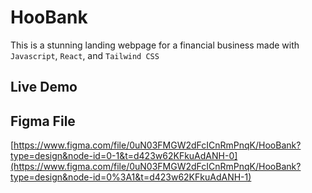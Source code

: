 # HooBank
This is a stunning landing webpage for a financial business made with `Javascript`, `React`, and `Tailwind CSS`
## Live Demo

## Figma File
[https://www.figma.com/file/0uN03FMGW2dFcICnRmPnqK/HooBank?type=design&node-id=0-1&t=d423w62KFkuAdANH-0](https://www.figma.com/file/0uN03FMGW2dFcICnRmPnqK/HooBank?type=design&node-id=0%3A1&t=d423w62KFkuAdANH-1)
